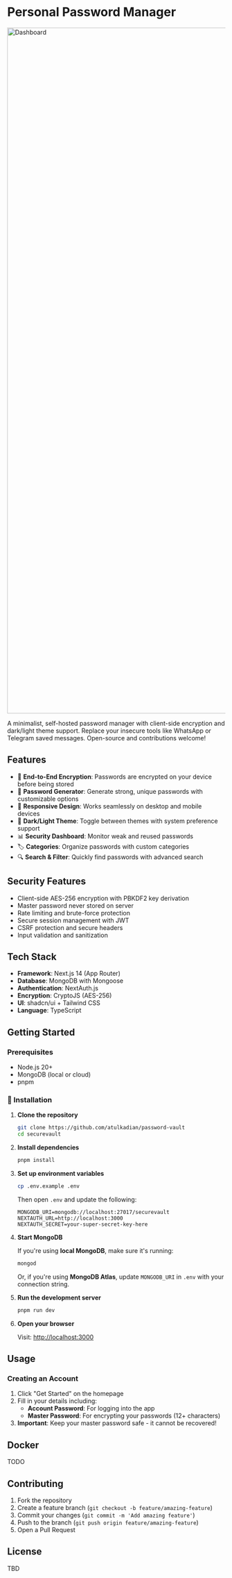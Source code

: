 # Personal Password Manager

<img width="1580" alt="Dashboard" src="https://github.com/user-attachments/assets/2f9ac9de-7d61-47d8-88ba-925220adcd61" />

A minimalist, self-hosted password manager with client-side encryption and dark/light theme support. Replace your insecure tools like WhatsApp or Telegram saved messages. Open-source and contributions welcome!

## Features

- 🔐 **End-to-End Encryption**: Passwords are encrypted on your device before being stored
- 🔑 **Password Generator**: Generate strong, unique passwords with customizable options
- 📱 **Responsive Design**: Works seamlessly on desktop and mobile devices
- 🌙 **Dark/Light Theme**: Toggle between themes with system preference support
- 📊 **Security Dashboard**: Monitor weak and reused passwords
- 🏷️ **Categories**: Organize passwords with custom categories
- 🔍 **Search & Filter**: Quickly find passwords with advanced search

## Security Features

- Client-side AES-256 encryption with PBKDF2 key derivation
- Master password never stored on server
- Rate limiting and brute-force protection
- Secure session management with JWT
- CSRF protection and secure headers
- Input validation and sanitization

## Tech Stack

- **Framework**: Next.js 14 (App Router)
- **Database**: MongoDB with Mongoose
- **Authentication**: NextAuth.js
- **Encryption**: CryptoJS (AES-256)
- **UI**: shadcn/ui + Tailwind CSS
- **Language**: TypeScript

## Getting Started

### Prerequisites

- Node.js 20+
- MongoDB (local or cloud)
- pnpm

### 🚀 Installation

1. **Clone the repository**

   ```bash
   git clone https://github.com/atulkadian/password-vault
   cd securevault
   ```

2. **Install dependencies**

   ```bash
   pnpm install
   ```

3. **Set up environment variables**

   ```bash
   cp .env.example .env
   ```

   Then open `.env` and update the following:

   ```env
   MONGODB_URI=mongodb://localhost:27017/securevault
   NEXTAUTH_URL=http://localhost:3000
   NEXTAUTH_SECRET=your-super-secret-key-here
   ```

4. **Start MongoDB**

   If you're using **local MongoDB**, make sure it's running:

   ```bash
   mongod
   ```

   Or, if you're using **MongoDB Atlas**, update `MONGODB_URI` in `.env` with your connection string.

5. **Run the development server**

   ```bash
   pnpm run dev
   ```

6. **Open your browser**

   Visit: [http://localhost:3000](http://localhost:3000)

## Usage

### Creating an Account

1. Click "Get Started" on the homepage
2. Fill in your details including:
   - **Account Password**: For logging into the app
   - **Master Password**: For encrypting your passwords (12+ characters)
3. **Important**: Keep your master password safe - it cannot be recovered!

## Docker

TODO

## Contributing

1. Fork the repository
2. Create a feature branch (`git checkout -b feature/amazing-feature`)
3. Commit your changes (`git commit -m 'Add amazing feature'`)
4. Push to the branch (`git push origin feature/amazing-feature`)
5. Open a Pull Request

## License

TBD
